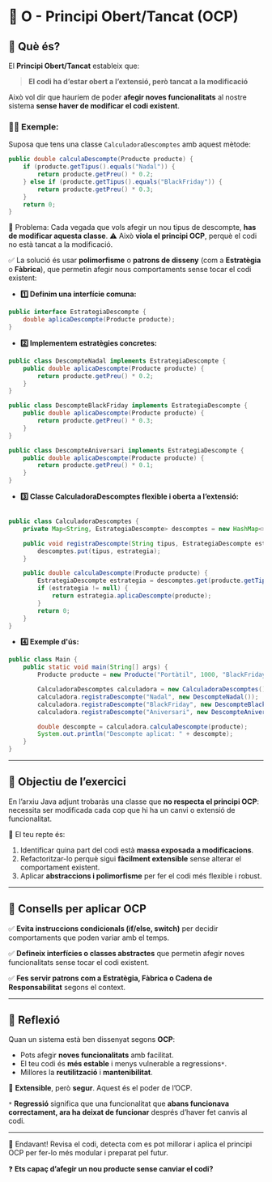 # 🚪 O - Principi Obert/Tancat (OCP)

## 🧠 Què és?

El **Principi Obert/Tancat** estableix que:

> **El codi ha d’estar obert a l’extensió, però tancat a la modificació**

Això vol dir que hauríem de poder **afegir noves funcionalitats** al nostre sistema **sense haver de modificar el codi existent**.


### 👩‍🏫 **Exemple:**

Suposa que tens una classe `CalculadoraDescomptes` amb aquest mètode:

```java
public double calculaDescompte(Producte producte) {
    if (producte.getTipus().equals("Nadal")) {
        return producte.getPreu() * 0.2;
    } else if (producte.getTipus().equals("BlackFriday")) {
        return producte.getPreu() * 0.3;
    }
    return 0;
}
```
🔴 Problema: Cada vegada que vols afegir un nou tipus de descompte, **has de modificar aquesta classe**.
⚠️ Això **viola el principi OCP**, perquè el codi no està tancat a la modificació.


✅ La solució és usar **polimorfisme** o **patrons de disseny** (com a **Estratègia** o **Fàbrica**), que permetin afegir nous comportaments sense tocar el codi existent:

- **1️⃣ Definim una interfície comuna:**

```java
public interface EstrategiaDescompte {
    double aplicaDescompte(Producte producte);
}
```
- **2️⃣ Implementem estratègies concretes:**

```java
public class DescompteNadal implements EstrategiaDescompte {
    public double aplicaDescompte(Producte producte) {
        return producte.getPreu() * 0.2;
    }
}

public class DescompteBlackFriday implements EstrategiaDescompte {
    public double aplicaDescompte(Producte producte) {
        return producte.getPreu() * 0.3;
    }
}

public class DescompteAniversari implements EstrategiaDescompte {
    public double aplicaDescompte(Producte producte) {
        return producte.getPreu() * 0.1;
    }
}

```
- **3️⃣ Classe CalculadoraDescomptes flexible i oberta a l’extensió:**

```java

public class CalculadoraDescomptes {
    private Map<String, EstrategiaDescompte> descomptes = new HashMap<>();

    public void registraDescompte(String tipus, EstrategiaDescompte estrategia) {
        descomptes.put(tipus, estrategia);
    }

    public double calculaDescompte(Producte producte) {
        EstrategiaDescompte estrategia = descomptes.get(producte.getTipus());
        if (estrategia != null) {
            return estrategia.aplicaDescompte(producte);
        }
        return 0;
    }
}
````
- **4️⃣ Exemple d'ús:**

```java
public class Main {
    public static void main(String[] args) {
        Producte producte = new Producte("Portàtil", 1000, "BlackFriday");

        CalculadoraDescomptes calculadora = new CalculadoraDescomptes();
        calculadora.registraDescompte("Nadal", new DescompteNadal());
        calculadora.registraDescompte("BlackFriday", new DescompteBlackFriday());
        calculadora.registraDescompte("Aniversari", new DescompteAniversari());

        double descompte = calculadora.calculaDescompte(producte);
        System.out.println("Descompte aplicat: " + descompte);
    }
}
```
---

## 🎯 Objectiu de l’exercici

En l’arxiu Java adjunt trobaràs una classe que **no respecta el principi OCP**: necessita ser modificada cada cop que hi ha un canvi o extensió de funcionalitat.

🔧 El teu repte és:

1. Identificar quina part del codi està **massa exposada a modificacions**.
2. Refactoritzar-lo perquè sigui **fàcilment extensible** sense alterar el comportament existent.
3. Aplicar **abstraccions i polimorfisme** per fer el codi més flexible i robust.

---

## 📌 Consells per aplicar OCP

✅ **Evita instruccions condicionals (if/else, switch)** per decidir comportaments que poden variar amb el temps.

✅ **Defineix interfícies o classes abstractes** que permetin afegir noves funcionalitats sense tocar el codi existent.

✅ **Fes servir patrons com a Estratègia, Fàbrica o Cadena de Responsabilitat** segons el context.

---


## 💬 Reflexió

Quan un sistema està ben dissenyat segons **OCP**:
- Pots afegir **noves funcionalitats** amb facilitat.
- El teu codi és **més estable** i menys vulnerable a regressions`*`.
- Millores la **reutilització** i **mantenibilitat**.

🔁 **Extensible**, però **segur**. Aquest és el poder de l’OCP. 

`*` **Regressió** significa que una funcionalitat que **abans funcionava correctament, ara ha deixat de funcionar** després d’haver fet canvis al codi.

---

🚀 Endavant! Revisa el codi, detecta com es pot millorar i aplica el principi OCP per fer-lo més modular i preparat pel futur.

❓ **Ets capaç d’afegir un nou producte sense canviar el codi?** 



